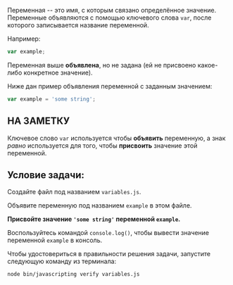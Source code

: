 Переменная -- это имя, с которым связано определённое значение. Переменные объявляются с помощью ключевого слова `var`, после которого записывается название переменной.

Например:

```js
var example;
```

Переменная выше **объявлена**, но не задана (ей не присвоено какое-либо конкретное значение).

Ниже дан пример объявления переменной с заданным значением:

```js
var example = 'some string';
```

## НА ЗАМЕТКУ

Ключевое слово `var` используется чтобы **объявить** переменную, а знак _равно_ используется для того, чтобы **присвоить** значение этой переменной.

## Условие задачи:

Создайте файл под названием `variables.js`.

Объявите переменную под названием `example` в этом файле.

**Присвойте значение `'some string'` переменной `example`.**

Воспользуйтесь командой `console.log()`, чтобы вывести значение переменной `example` в консоль.

Чтобы удостовериться в правильности решения задачи, запустите следующую команду из терминала:

```bash
node bin/javascripting verify variables.js
```
